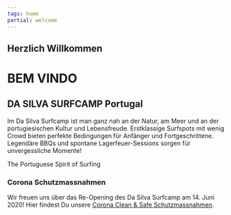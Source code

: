 ```yaml
---
tags: home
partial: welcome
---
```


## Herzlich Willkommen

# BEM VINDO

## DA SILVA SURFCAMP Portugal


Im Da Silva Surfcamp ist man ganz nah an der Natur, am Meer und an der portugiesischen Kultur und Lebensfreude. Erstklassige Surfspots mit wenig Crowd bieten perfekte Bedingungen für Anfänger und Fortgeschrittene. Legendäre BBQs und spontane Lagerfeuer-Sessions sorgen für unvergessliche Momente!

The Portuguese Spirit of Surfing

<section>
<div class="note">

### Corona Schutzmassnahmen

Wir freuen uns über das Re-Opening des Da Silva Surfcamp am 14. Juni 2020!
Hier findest Du unsere [Corona Clean & Safe Schutzmassnahmen](/empty).
</div>
</section>
